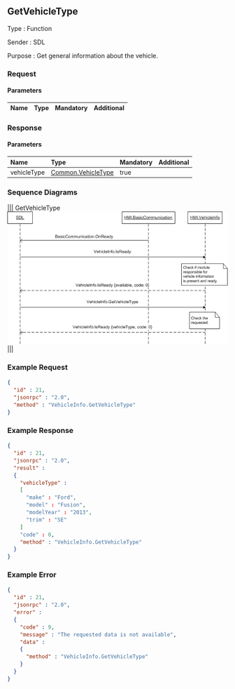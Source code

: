 ## GetVehicleType

Type
: Function

Sender
: SDL

Purpose
: Get general information about the vehicle.

### Request

#### Parameters

|Name|Type|Mandatory|Additional|
|:---|:---|:--------|:---------|

### Response

#### Parameters

|Name|Type|Mandatory|Additional|
|:---|:---|:--------|:---------|
|vehicleType|[Common.VehicleType](../../common/structs/index.md#vehicletype)|true||

### Sequence Diagrams
|||
GetVehicleType
![GetVehicleType](./assets/GetVehicleType.png)
|||

### Example Request

```json
{
  "id" : 21,
  "jsonrpc" : "2.0",
  "method" : "VehicleInfo.GetVehicleType"
}
```
### Example Response

```json
{
  "id" : 21,
  "jsonrpc" : "2.0",
  "result" :
  {
    "vehicleType" :
    [
      "make" : "Ford",
      "model" : "Fusion",
      "modelYear" : "2013",
      "trim" : "SE"
    ]
    "code" : 0,
    "method" : "VehicleInfo.GetVehicleType"
  }
}
```

### Example Error

```json
{
  "id" : 21,
  "jsonrpc" : "2.0",
  "error" :
  {
    "code" : 9,
    "message" : "The requested data is not available",
    "data" :
    {
      "method" : "VehicleInfo.GetVehicleType"
    }
  }
}
```
